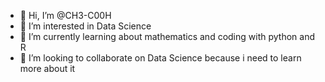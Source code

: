 - 👋 Hi, I’m @CH3-C00H
- 👀 I’m interested in Data Science 
- 🌱 I’m currently learning about mathematics and coding with python and R
- 💞️ I’m looking to collaborate on Data Science because i need to learn more about it

<!---
CH3-C00H/CH3-C00H is a ✨ special ✨ repository because its `README.md` (this file) appears on your GitHub profile.
You can click the Preview link to take a look at your changes.
--->

